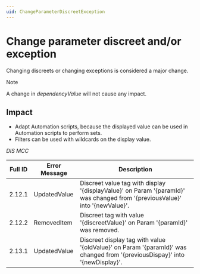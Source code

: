 ```yaml
---
uid: ChangeParameterDiscreetException
---
```


# Change parameter discreet and/or exception

Changing discreets or changing exceptions is considered a major change.

> [!NOTE]
> A change in *dependencyValue* will not cause any impact.

## Impact

- Adapt Automation scripts, because the displayed value can be used in Automation scripts to perform sets.
- Filters can be used with wildcards on the display value.

*DIS MCC*

| Full ID | Error Message | Description                                                                                                                 |
|---------|---------------|-----------------------------------------------------------------------------------------------------------------------------|
| 2.12.1  | UpdatedValue  | Discreet value tag with display '{displayValue}' on Param '{paramId}' was changed from '{previousValue}' into '{newValue}'. |
| 2.12.2  | RemovedItem   | Discreet tag with value '{discreetValue}' on Param '{paramId}' was removed.                                                 |
| 2.13.1  | UpdatedValue  | Discreet display tag with value '{oldValue}' on Param '{paramId}' was changed from '{previousDispay}' into '{newDisplay}'.  |
